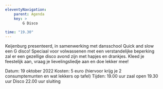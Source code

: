 ```yaml
---
eleventyNavigation:
    parent: Agenda
    key: >
        G Disco
        
time: "19.30"
---
```


Keijenburg presenteerd, in samenwerking met dansschool Quick and slow een G disco!
Speciaal voor volwassenen met een verstandelijke beperking zal er een gezellige disco avond zijn met hapjes en drankjes.
Kleed je feestelijk aan, vraag je lievelingsliedje aan en doe lekker mee!

Datum: 19 oktober 2022
Kosten: 5 euro (hiervoor krijg je 2 consumptemunten en wat lekkers op tafel)
Tijden: 19.00 uur zaal open
        19.30 uur Disco
        22.00 uur sluiting

